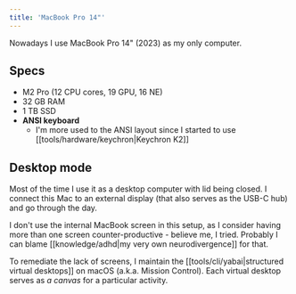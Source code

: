 ```yaml
---
title: 'MacBook Pro 14"'
---
```


Nowadays I use MacBook Pro 14" (2023) as my only computer.

## Specs

- M2 Pro (12 CPU cores, 19 GPU, 16 NE)
- 32 GB RAM
- 1 TB SSD
- **ANSI keyboard**
  - I'm more used to the ANSI layout since I started to use [[tools/hardware/keychron|Keychron K2]]

## Desktop mode

Most of the time I use it as a desktop computer with lid being closed. I connect this Mac to an external display (that also serves as the USB-C hub) and go through the day.

I don't use the internal MacBook screen in this setup, as I consider having more than one screen counter-productive - believe me, I tried. Probably I can blame [[knowledge/adhd|my very own neurodivergence]] for that.

To remediate the lack of screens, I maintain the [[tools/cli/yabai|structured virtual desktops]] on macOS (a.k.a. Mission Control). Each virtual desktop serves as _a canvas_ for a particular activity.
